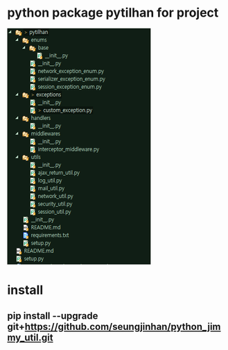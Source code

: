 # python package pytilhan for project
![result](/info.png)

# install
## pip install --upgrade git+https://github.com/seungjinhan/python_jimmy_util.git

